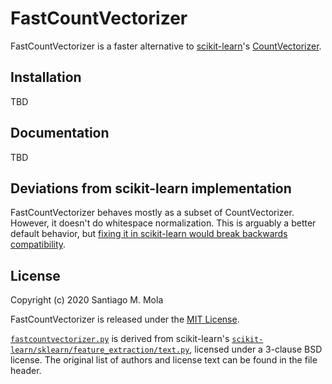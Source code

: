 # FastCountVectorizer

FastCountVectorizer is a faster alternative to [scikit-learn](https://scikit-learn.org/)'s [CountVectorizer](https://scikit-learn.org/stable/modules/generated/sklearn.feature_extraction.text.CountVectorizer.html).

## Installation

TBD

## Documentation

TBD

## Deviations from scikit-learn implementation

FastCountVectorizer behaves mostly as a subset of CountVectorizer. However, it doesn't do whitespace normalization. This is arguably a better default behavior, but [fixing it in scikit-learn would break backwards compatibility](https://github.com/scikit-learn/scikit-learn/issues/7475).

## License

Copyright (c) 2020 Santiago M. Mola

FastCountVectorizer is released under the [MIT License](LICENSE).

[`fastcountvectorizer.py`](fastcountvectorizer/fastcountvectorizer.py) is derived from scikit-learn's [`scikit-learn/sklearn/feature_extraction/text.py`](https://github.com/scikit-learn/scikit-learn/blob/master/sklearn/feature_extraction/text.py), licensed under a 3-clause BSD license. The original list of authors and license text can be found in the file header.
